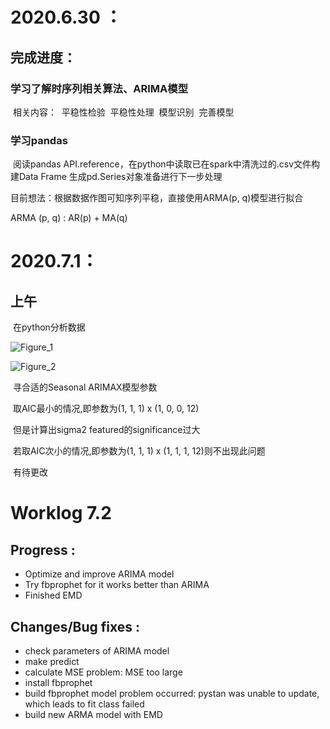 # 2020.6.30 ：

## 完成进度：
### 	学习了解时序列相关算法、ARIMA模型

​	相关内容：
​		平稳性检验
​		平稳性处理
​		模型识别
​		完善模型

### 学习pandas

​	阅读pandas API.reference，在python中读取已在spark中清洗过的.csv文件构建Data Frame
​	生成pd.Series对象准备进行下一步处理



目前想法：根据数据作图可知序列平稳，直接使用ARMA(p, q)模型进行拟合

ARMA (p, q) : AR(p) + MA(q)

# 2020.7.1：

## 	上午

​		在python分析数据

![Figure_1](C:\Users\lenovo\Desktop\Figure_1.png)

![Figure_2](C:\Users\lenovo\Desktop\Figure_2.png)

​		寻合适的Seasonal ARIMAX模型参数

​		取AIC最小的情况,即参数为(1, 1, 1) x (1, 0, 0, 12)

​		但是计算出sigma2 featured的significance过大

​		若取AIC次小的情况,即参数为(1, 1, 1) x (1, 1, 1, 12)则不出现此问题

​		有待更改

# Worklog 7.2

## Progress :

* Optimize and improve ARIMA model
* Try fbprophet for it works better than ARIMA
* Finished EMD

## 	Changes/Bug fixes :

* check parameters of ARIMA model
* make predict
* calculate MSE
	problem: MSE too large
* install fbprophet
* build fbprophet model
		problem occurred: pystan was unable to update, which leads to fit class failed
* build new ARMA model with EMD